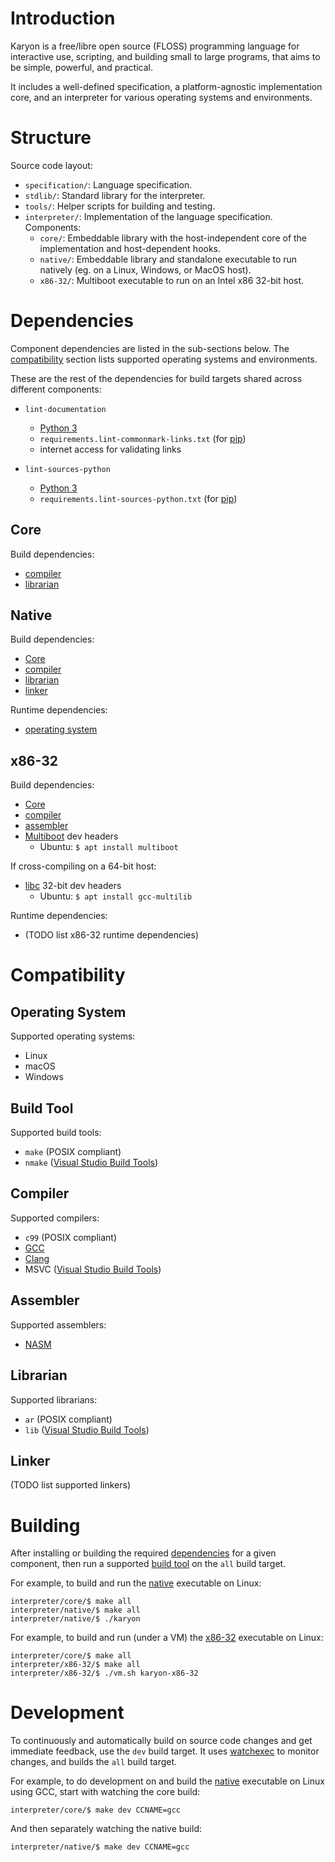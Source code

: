 # Introduction

Karyon is a free/libre open source (FLOSS) programming language for interactive use, scripting, and building small to large programs, that aims to be simple, powerful, and practical.

It includes a well-defined specification, a platform-agnostic implementation core, and an interpreter for various operating systems and environments.

# Structure

Source code layout:

- `specification/`: Language specification.
- `stdlib/`: Standard library for the interpreter.
- `tools/`: Helper scripts for building and testing.
- `interpreter/`: Implementation of the language specification. Components:
  - `core/`: Embeddable library with the host-independent core of the implementation and host-dependent hooks.
  - `native/`: Embeddable library and standalone executable to run natively (eg. on a Linux, Windows, or MacOS host).
  - `x86-32/`: Multiboot executable to run on an Intel x86 32-bit host.

# Dependencies

Component dependencies are listed in the sub-sections below. The [compatibility](#compatibility) section lists supported operating systems and environments.

These are the rest of the dependencies for build targets shared across different components:

- `lint-documentation`
  - [Python 3](https://www.python.org/downloads/)
  - `requirements.lint-commonmark-links.txt` (for [pip](https://pip.pypa.io))
  - internet access for validating links

- `lint-sources-python`
  - [Python 3](https://www.python.org/downloads/)
  - `requirements.lint-sources-python.txt` (for [pip](https://pip.pypa.io))

## Core

Build dependencies:

- [compiler](#compiler)
- [librarian](#librarian)

## Native

Build dependencies:

- [Core](#core)
- [compiler](#compiler)
- [librarian](#librarian)
- [linker](#linker)

Runtime dependencies:

- [operating system](#operating-system)

## x86-32

Build dependencies:

- [Core](#core)
- [compiler](#compiler)
- [assembler](#assembler)
- [Multiboot](https://www.gnu.org/software/grub/manual/multiboot/) dev headers
  - Ubuntu: `$ apt install multiboot`

If cross-compiling on a 64-bit host:

- [libc](https://en.wikipedia.org/wiki/C_standard_library) 32-bit dev headers
  - Ubuntu: `$ apt install gcc-multilib`

Runtime dependencies:

- (TODO list x86-32 runtime dependencies)

# Compatibility

## Operating System

Supported operating systems:

- Linux
- macOS
- Windows

## Build Tool

Supported build tools:

- `make` (POSIX compliant)
- `nmake` ([Visual Studio Build Tools](https://www.visualstudio.com/thank-you-downloading-visual-studio/?sku=BuildTools))

## Compiler

Supported compilers:

- `c99` (POSIX compliant)
- [GCC](https://gcc.gnu.org)
- [Clang](https://clang.llvm.org)
- MSVC ([Visual Studio Build Tools](https://www.visualstudio.com/thank-you-downloading-visual-studio/?sku=BuildTools))

## Assembler

Supported assemblers:

- [NASM](http://www.nasm.us)

## Librarian

Supported librarians:

- `ar` (POSIX compliant)
- `lib` ([Visual Studio Build Tools](https://www.visualstudio.com/thank-you-downloading-visual-studio/?sku=BuildTools))

## Linker

(TODO list supported linkers)

# Building

After installing or building the required [dependencies](#dependencies) for a given component, then run a supported [build tool](#build-tool) on the `all` build target.

For example, to build and run the [native](#native) executable on Linux:

```
interpreter/core/$ make all
interpreter/native/$ make all
interpreter/native/$ ./karyon
```

For example, to build and run (under a VM) the [x86-32](#x86-32) executable on Linux:

```
interpreter/core/$ make all
interpreter/x86-32/$ make all
interpreter/x86-32/$ ./vm.sh karyon-x86-32
```

# Development

To continuously and automatically build on source code changes and get immediate feedback, use the `dev` build target. It uses [watchexec](https://github.com/watchexec/watchexec) to monitor changes, and builds the `all` build target.

For example, to do development on and build the [native](#native) executable on Linux using GCC, start with watching the core build:

```
interpreter/core/$ make dev CCNAME=gcc
```

And then separately watching the native build:

```
interpreter/native/$ make dev CCNAME=gcc
```
